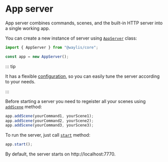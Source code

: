 # App server

App server combines commands, scenes, and the built-in HTTP server into a single working app.

You can create a new instance of server using [`AppServer`](/api/classes/AppServer) class:

```ts
import { AppServer } from "@waylis/core";
```

```ts
const app = new AppServer();
```

::: tip

It has a flexible [configuration](/guides/configuration), so you can easily tune the server according to your needs.

:::

Before starting a server you need to regeister all your scenes using [`addScene`](/api/classes/AppServer#addscene) method:

```ts
app.addScene(yourCommand1, yourScene1);
app.addScene(yourCommand2, yourScene2);
app.addScene(yourCommand3, yourScene3);
```

To run the server, just call [`start`](/api/classes/AppServer#start) method:

```ts
app.start();
```

By default, the server starts on http://localhost:7770.
